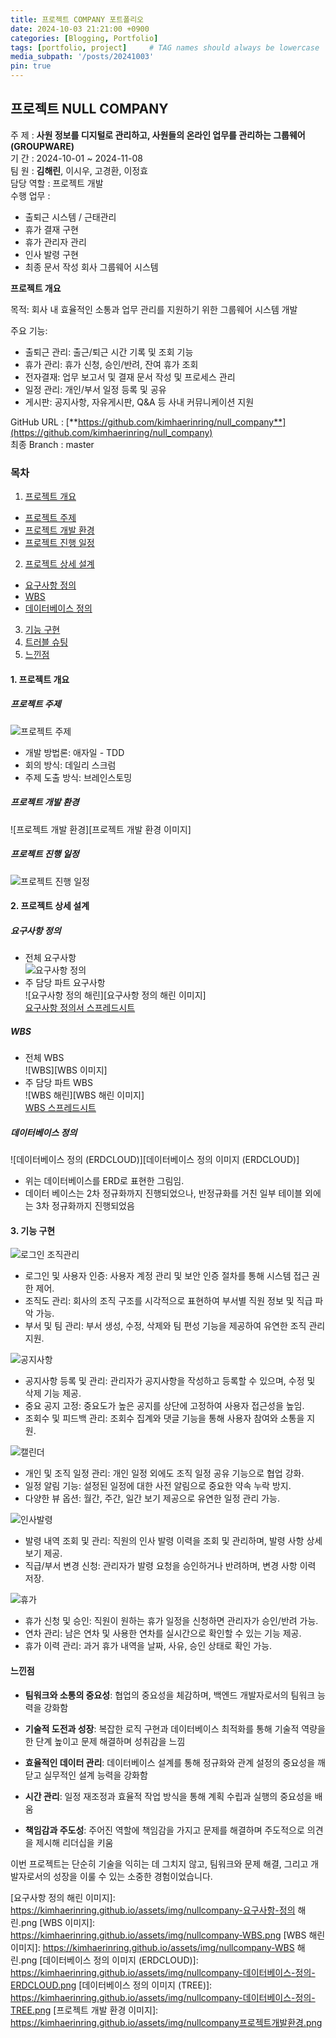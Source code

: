```yaml
---
title: 프로젝트 COMPANY 포트폴리오
date: 2024-10-03 21:21:00 +0900
categories: [Blogging, Portfolio]
tags: [portfolio, project]     # TAG names should always be lowercase
media_subpath: '/posts/20241003'
pin: true
---
```


## 프로젝트 NULL COMPANY

주 제 : **사원 정보를 디지털로 관리하고, 사원들의 온라인 업무를 관리하는 그룹웨어(GROUPWARE)**  
기 간 : 2024-10-01 ~ 2024-11-08  
팀 원 : **김해린**, 이시우, 고경환, 이정효  
담당 역할 : 프로젝트 개발  
수행 업무 :  
  - 출퇴근 시스템 / 근태관리
  - 휴가 결재 구현
  - 휴가 관리자 관리
  - 인사 발령 구현
  - 최종 문서 작성
  회사 그룹웨어 시스템

**프로젝트 개요**

목적: 회사 내 효율적인 소통과 업무 관리를 지원하기 위한 그룹웨어 시스템 개발

주요 기능:
- 출퇴근 관리: 출근/퇴근 시간 기록 및 조회 기능
- 휴가 관리: 휴가 신청, 승인/반려, 잔여 휴가 조회
- 전자결재: 업무 보고서 및 결재 문서 작성 및 프로세스 관리
- 일정 관리: 개인/부서 일정 등록 및 공유
- 게시판: 공지사항, 자유게시판, Q&A 등 사내 커뮤니케이션 지원


GitHub URL : [**https://github.com/kimhaerinring/null_company**](https://github.com/kimhaerinring/null_company)  
최종 Branch : master  

### **목차**

1. [프로젝트 개요][프로젝트 개요 링크]
 * [프로젝트 주제][프로젝트 주제 링크]
 * [프로젝트 개발 환경][프로젝트 개발 환경 링크]
 * [프로젝트 진행 일정][프로젝트 진행 일정 링크]
2. [프로젝트 상세 설계][프로젝트 상세 설계 링크]
 * [요구사항 정의][요구사항 정의 링크]
 * [WBS][WBS 링크]
 * [데이터베이스 정의][데이터베이스 정의 링크]
3. [기능 구현][기능 구현 링크]
4. [트러블 슈팅][트러블 슈팅 링크]
5. [느낀점][느낀점 링크]

#### **1. 프로젝트 개요**

##### **프로젝트 주제**
![프로젝트 주제][프로젝트 주제 이미지]   
 - 개발 방법론: 애자일 - TDD  
 - 회의 방식: 데일리 스크럼  
 - 주제 도출 방식: 브레인스토밍  

##### **프로젝트 개발 환경**
![프로젝트 개발 환경][프로젝트 개발 환경 이미지]   
   
##### **프로젝트 진행 일정**
![프로젝트 진행 일정][프로젝트 진행 일정 이미지]   
   
#### **2. 프로젝트 상세 설계**

##### **요구사항 정의**
 - 전체 요구사항  
![요구사항 정의][요구사항 정의 이미지]  
 - 주 담당 파트 요구사항  
![요구사항 정의 해린][요구사항 정의 해린 이미지]  
[요구사항 정의서 스프레드시트][요구사항 정의서 스프레드시트 링크]  
  
##### **WBS**
 - 전체 WBS  
![WBS][WBS 이미지]  
 - 주 담당 파트 WBS  
![WBS 해린][WBS 해린 이미지]  
[WBS 스프레드시트][WBS 스프레드시트 링크]  
   
##### **데이터베이스 정의**
![데이터베이스 정의 (ERDCLOUD)][데이터베이스 정의 이미지 (ERDCLOUD)]  
 - 위는 데이터베이스를 ERD로 표현한 그림임.  
 - 데이터 베이스는 2차 정규화까지 진행되었으나, 반정규화를 거친 일부 테이블 외에는 3차 정규화까지 진행되었음   
   
#### **3. 기능 구현**

![로그인 조직관리][로그인 조직관리]  
 - 로그인 및 사용자 인증: 사용자 계정 관리 및 보안 인증 절차를 통해 시스템 접근 권한 제어.
 - 조직도 관리: 회사의 조직 구조를 시각적으로 표현하여 부서별 직원 정보 및 직급 파악 가능.
 - 부서 및 팀 관리: 부서 생성, 수정, 삭제와 팀 편성 기능을 제공하여 유연한 조직 관리 지원.

    
![공지사항][공지사항]  
 - 공지사항 등록 및 관리: 관리자가 공지사항을 작성하고 등록할 수 있으며, 수정 및 삭제 기능 제공.
 - 중요 공지 고정: 중요도가 높은 공지를 상단에 고정하여 사용자 접근성을 높임.
 - 조회수 및 피드백 관리: 조회수 집계와 댓글 기능을 통해 사용자 참여와 소통을 지원.   
   
![캘린더][캘린더]  
 - 개인 및 조직 일정 관리: 개인 일정 외에도 조직 일정 공유 기능으로 협업 강화.
 - 일정 알림 기능: 설정된 일정에 대한 사전 알림으로 중요한 약속 누락 방지.
 - 다양한 뷰 옵션: 월간, 주간, 일간 보기 제공으로 유연한 일정 관리 가능.   
   
<!-- ![근퇴 관리][근퇴 관리]  
 - 출퇴근 기록: 실시간 출근 및 퇴근 체크 기능으로 근태 기록 자동화.
 - 근태 조회 및 수정 요청: 근무자가 본인의 출퇴근 기록을 확인하고 오류 발생 시 수정 요청 가능. -->
  
   
![인사발령][인사발령]  
 - 발령 내역 조회 및 관리: 직원의 인사 발령 이력을 조회 및 관리하며, 발령 사항 상세 보기 제공.
 - 직급/부서 변경 신청: 관리자가 발령 요청을 승인하거나 반려하며, 변경 사항 이력 저장.
 
   
![휴가][휴가]  
 - 휴가 신청 및 승인: 직원이 원하는 휴가 일정을 신청하면 관리자가 승인/반려 가능.
 - 연차 관리: 남은 연차 및 사용한 연차를 실시간으로 확인할 수 있는 기능 제공.
 - 휴가 이력 관리: 과거 휴가 내역을 날짜, 사유, 승인 상태로 확인 가능.   
   
<!-- ![결재][결재]  
 - 전자결재 시스템: 결재 문서를 작성하고 단계별 승인 프로세스를 설정할 수 있는 기능 제공.
 - 결재 진행 상태 확인: 결재 대기, 진행, 승인, 반려 등 단계별 상태를 실시간 확인 가능.
 - 결재 이력 관리: 승인 완료된 결재 문서와 반려 사유를 기록하여 투명한 관리 보장. -->
   
<!-- #### **4. 트러블 슈팅**
 * 게시글의 순서가 매번 다르게 로딩되는 문제가 발생함  
   - fetch 기능을 활용해 비동기식으로 리스트를 불러오는 도중 발생한 문제임을 파악함  
   - fetch구문을 async 함수 내부에 위치시키고, await를 사용하여 순서대로 게시글이 로딩되게 처리함  
  
 * 썸머노트 위지위그에디터 구현시 게시글 작성시 게시글 내용(텍스트) 작성 란에 이미지를 드래그 드랍하여 입력할 수 있는 문제 발생  
   - 썸머노트에서 제공하는 이미지 삽입 이벤트를 활용하여 이미지 삽입 이벤트 발생시 해당 이벤트를 중지하도록 처리함  
  
 * 모달 내부 지도 출력시 지도 이미지가 불러와지지 않는 문제가 발생함  
   - 카카오 지도 API에서 제공하는 모달 버튼에 이벤트를 부여하여 문제를 해결하고자 하였으나 모달이 화면에 출력되는데에 시간 지연이 존재하여 해당 방법만으로는 해결에 어려움이 있었음  
   - 자바스크립트의 MutaionObserver 기능을 활용하여 모달창의 display 속성이 바뀔 때 relayout 함수가 호출되도록 개선하여 문제를 해결함  
  
 * 게시글 리스트 정렬 방식 변경시 html 소스 코드 상에는 객체가 존재하나 화면상에 출력되지 않는 문제가 발생함  
   - 리스트 로딩시 애니메이션 등은 외부 템플릿의 css, js를 사용하였는데, 한번 배치된 리스트를 재배치할수 없게 설계되어있음을 확인함   
   - 로딩 애니메이션 및 스타일 등을 담당하는 css, js 코드를 분석하여 동일한 기능을 하는 코드를 재작성하여 문제를 해결함   
   -->
#### **느낀점**

 * **팀워크와 소통의 중요성**: 협업의 중요성을 체감하며, 백엔드 개발자로서의 팀워크 능력을 강화함  

 * **기술적 도전과 성장**: 복잡한 로직 구현과 데이터베이스 최적화를 통해 기술적 역량을 한 단계 높이고 문제 해결하며 성취감을 느낌  

 * **효율적인 데이터 관리**: 데이터베이스 설계를 통해 정규화와 관계 설정의 중요성을 깨닫고 실무적인 설계 능력을 강화함  

 * **시간 관리**: 일정 재조정과 효율적 작업 방식을 통해 계획 수립과 실행의 중요성을 배움 

 * **책임감과 주도성**: 주어진 역할에 책임감을 가지고 문제를 해결하며 주도적으로 의견을 제시해 리더십을 키움  

이번 프로젝트는 단순히 기술을 익히는 데 그치지 않고, 팀워크와 문제 해결, 그리고 개발자로서의 성장을 이룰 수 있는 소중한 경험이었습니다. 

[프로젝트 개요 링크]: https://kimhaerinring.github.io/posts/%ED%94%84%EB%A1%9C%EC%A0%9D%ED%8A%B8-COMPANY-%ED%8F%AC%ED%8A%B8%ED%8F%B4%EB%A6%AC%EC%98%A4/#1-%ED%94%84%EB%A1%9C%EC%A0%9D%ED%8A%B8-%EA%B0%9C%EC%9A%94
[프로젝트 주제 링크]: https://kimhaerinring.github.io/posts/%ED%94%84%EB%A1%9C%EC%A0%9D%ED%8A%B8-COMPANY-%ED%8F%AC%ED%8A%B8%ED%8F%B4%EB%A6%AC%EC%98%A4/#%ED%94%84%EB%A1%9C%EC%A0%9D%ED%8A%B8-%EC%A3%BC%EC%A0%9C
[프로젝트 진행 일정 링크]: https://kimhaerinring.github.io/posts/%ED%94%84%EB%A1%9C%EC%A0%9D%ED%8A%B8-COMPANY-%ED%8F%AC%ED%8A%B8%ED%8F%B4%EB%A6%AC%EC%98%A4/#%ED%94%84%EB%A1%9C%EC%A0%9D%ED%8A%B8-%EC%A7%84%ED%96%89-%EC%9D%BC%EC%A0%95
[프로젝트 상세 설계 링크]: https://kimhaerinring.github.io/posts/%ED%94%84%EB%A1%9C%EC%A0%9D%ED%8A%B8-COMPANY-%ED%8F%AC%ED%8A%B8%ED%8F%B4%EB%A6%AC%EC%98%A4/#2-%ED%94%84%EB%A1%9C%EC%A0%9D%ED%8A%B8-%EC%83%81%EC%84%B8-%EC%84%A4%EA%B3%84
[요구사항 정의 링크]: https://kimhaerinring.github.io/posts/%ED%94%84%EB%A1%9C%EC%A0%9D%ED%8A%B8-COMPANY-%ED%8F%AC%ED%8A%B8%ED%8F%B4%EB%A6%AC%EC%98%A4/#%EC%9A%94%EA%B5%AC%EC%82%AC%ED%95%AD-%EC%A0%95%EC%9D%98
[WBS 링크]: https://kimhaerinring.github.io/%ED%94%84%EB%A1%9C%EC%A0%9D%ED%8A%B8-COMPANY-%ED%8F%AC%ED%8A%B8%ED%8F%B4%EB%A6%AC%EC%98%A4/#wbs
[ERDCLOUD 링크]: https://www.erdcloud.com/d/6xv5D2FfbDApxrQHz  
[데이터베이스 정의 링크]: https://kimhaerinring.github.io/posts/%ED%94%84%EB%A1%9C%EC%A0%9D%ED%8A%B8-COMPANY-%ED%8F%AC%ED%8A%B8%ED%8F%B4%EB%A6%AC%EC%98%A4/#%EB%8D%B0%EC%9D%B4%ED%84%B0%EB%B2%A0%EC%9D%B4%EC%8A%A4-%EC%A0%95%EC%9D%98
[프로젝트 개발 환경 링크]: https://kimhaerinring.github.io/posts/%ED%94%84%EB%A1%9C%EC%A0%9D%ED%8A%B8-COMPANY-%ED%8F%AC%ED%8A%B8%ED%8F%B4%EB%A6%AC%EC%98%A4/#%ED%94%84%EB%A1%9C%EC%A0%9D%ED%8A%B8-%EA%B0%9C%EB%B0%9C-%ED%99%98%EA%B2%BD
[기능 구현 링크]: https://kimhaerinring.github.io/posts/%ED%94%84%EB%A1%9C%EC%A0%9D%ED%8A%B8-COMPANY-%ED%8F%AC%ED%8A%B8%ED%8F%B4%EB%A6%AC%EC%98%A4/#3-%EA%B8%B0%EB%8A%A5-%EA%B5%AC%ED%98%84
[트러블 슈팅 링크]: https://kimhaerinring.github.io/posts/%ED%94%84%EB%A1%9C%EC%A0%9D%ED%8A%B8-COMPANY-%ED%8F%AC%ED%8A%B8%ED%8F%B4%EB%A6%AC%EC%98%A4/#4-%ED%8A%B8%EB%9F%AC%EB%B8%94-%EC%8A%88%ED%8C%85
[느낀점 링크]: https://kimhaerinring.github.io/%ED%94%84%EB%A1%9C%EC%A0%9D%ED%8A%B8-COMPANY-%ED%8F%AC%ED%8A%B8%ED%8F%B4%EB%A6%AC%EC%98%A4/#5-%EB%8A%90%EB%82%80%EC%A0%90

[요구사항 정의서 스프레드시트 링크]: https://docs.google.com/spreadsheets/d/1ku2dC6wREDqjZlxOhhuyzHgqXTy5QwC0TL91EXdQXlM/edit?gid=2111736112#gid=2111736112
[WBS 스프레드시트 링크]: https://docs.google.com/spreadsheets/d/1ku2dC6wREDqjZlxOhhuyzHgqXTy5QwC0TL91EXdQXlM/edit?gid=1090507400#gid=1090507400
[Table 정의서 스프레드시트 링크]: https://docs.google.com/spreadsheets/d/1ku2dC6wREDqjZlxOhhuyzHgqXTy5QwC0TL91EXdQXlM/edit?gid=572727839#gid=572727839

[프로젝트 주제 이미지]: https://kimhaerinring.github.io/assets/img/nullcompany-프로젝트-주제.png
[프로젝트 진행 일정 이미지]: https://kimhaerinring.github.io/assets/img/nullcompany-프로젝트-진행-일정.png
[요구사항 정의 이미지]: https://kimhaerinring.github.io/assets/img/nullcompany-요구사항-정의.png
[요구사항 정의 해린 이미지]: https://kimhaerinring.github.io/assets/img/nullcompany-요구사항-정의 해린.png
[WBS 이미지]: https://kimhaerinring.github.io/assets/img/nullcompany-WBS.png
[WBS 해린 이미지]: https://kimhaerinring.github.io/assets/img/nullcompany-WBS 해린.png
[데이터베이스 정의 이미지 (ERDCLOUD)]: https://kimhaerinring.github.io/assets/img/nullcompany-데이터베이스-정의-ERDCLOUD.png
[데이터베이스 정의 이미지 (TREE)]: https://kimhaerinring.github.io/assets/img/nullcompany-데이터베이스-정의-TREE.png
[프로젝트 개발 환경 이미지]: https://kimhaerinring.github.io/assets/img/nullcompany프로젝트개발환경.png

[로그인 조직관리]: https://kimhaerinring.github.io/assets/img/Login.gif
[공지사항]: https://kimhaerinring.github.io/assets/img/Notice.gif
[캘린더]: https://kimhaerinring.github.io/assets/img/Calender.gif


[인사발령]: https://kimhaerinring.github.io/assets/img/Appointment.gif
[휴가]: https://kimhaerinring.github.io/assets/img/Vacation.gif
[결재]: https://kimhaerinring.github.io/assets/img/Vacation.gif
